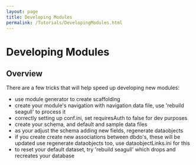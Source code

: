 ```yaml
---
layout: page
title: Developing Modules
permalink: /Tutorials/DevelopingModules.html
---
```


<!-- Name: Tutorials/DevelopingModules -->
<!-- Version: 1 -->
<!-- Last-Modified: 2006/06/06 02:54:10 -->
<!-- Author: demian -->
# Developing Modules
## Overview
There are a few tricks that will help speed up developing new modules:
 * use module generator to create scaffolding
 * create your module's navigation with navigation data file, use 'rebuild seagull' to process it
 * correctly setting up conf.ini, set requiresAuth to false for dev purposes
 * create your schema, and default and sample data files
 * as your adjust the schema adding new fields, regenerate dataobjects
 * if you create create new associations between dbdo's, these will be updated use regenerate dataobjects too, use dataobjectLinks.ini for this
 * to reset your default dataset, try 'rebuild seagull' which drops and recreates your database